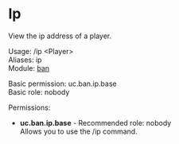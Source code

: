 Ip
====
View the ip address of a player.

Usage: /ip \<Player\><br>
Aliases: ip<br>
Module: [ban](../modules/ban.md)<br>

Basic permission: uc.ban.ip.base<br>
Basic role: nobody<br>

Permissions: <br>
* **uc.ban.ip.base** - Recommended role: nobody<br>Allows you to use the /ip command.
